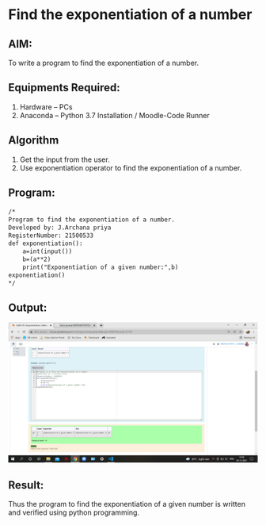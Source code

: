 # Find the exponentiation of a number

## AIM:
To write a program to find the exponentiation of a number.

## Equipments Required:
1. Hardware – PCs
2. Anaconda – Python 3.7 Installation / Moodle-Code Runner

## Algorithm
1. Get the input from the user.
2. Use exponentiation operator to find the exponentiation of a number.

## Program:
```
/*
Program to find the exponentiation of a number.
Developed by: J.Archana priya
RegisterNumber: 21500533
def exponentiation():
    a=int(input())
    b=(a**2)
    print("Exponentiation of a given number:",b)
exponentiation()
*/
```

## Output:
![expo](./expo.png)


## Result:
Thus the program to find the exponentiation of a given number is written and verified using python programming.
